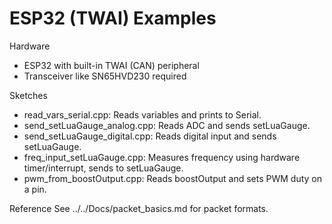 # ESP32 (TWAI) Examples

Hardware
- ESP32 with built-in TWAI (CAN) peripheral
- Transceiver like SN65HVD230 required

Sketches
- read_vars_serial.cpp: Reads variables and prints to Serial.
- send_setLuaGauge_analog.cpp: Reads ADC and sends setLuaGauge.
- send_setLuaGauge_digital.cpp: Reads digital input and sends setLuaGauge.
- freq_input_setLuaGauge.cpp: Measures frequency using hardware timer/interrupt, sends to setLuaGauge.
- pwm_from_boostOutput.cpp: Reads boostOutput and sets PWM duty on a pin.

Reference
See ../../Docs/packet_basics.md for packet formats.
